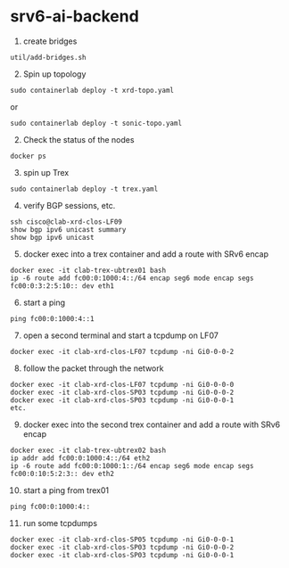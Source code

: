 # srv6-ai-backend

1. create bridges
```
util/add-bridges.sh
```
2. Spin up topology
```
sudo containerlab deploy -t xrd-topo.yaml
```

or
```
sudo containerlab deploy -t sonic-topo.yaml
```

2. Check the status of the nodes
```
docker ps
```

3. spin up Trex
```
sudo containerlab deploy -t trex.yaml
```

4. verify BGP sessions, etc.
```
ssh cisco@clab-xrd-clos-LF09
show bgp ipv6 unicast summary
show bgp ipv6 unicast 
```

5. docker exec into a trex container and add a route with SRv6 encap 
```
docker exec -it clab-trex-ubtrex01 bash
ip -6 route add fc00:0:1000:4::/64 encap seg6 mode encap segs fc00:0:3:2:5:10:: dev eth1
```

6. start a ping
```
ping fc00:0:1000:4::1
```

7. open a second terminal and start a tcpdump on LF07
```
docker exec -it clab-xrd-clos-LF07 tcpdump -ni Gi0-0-0-2
```

8. follow the packet through the network
```
docker exec -it clab-xrd-clos-LF07 tcpdump -ni Gi0-0-0-0
docker exec -it clab-xrd-clos-SP03 tcpdump -ni Gi0-0-0-2
docker exec -it clab-xrd-clos-SP03 tcpdump -ni Gi0-0-0-1
etc.
```

9. docker exec into the second trex container and add a route with SRv6 encap 
```
docker exec -it clab-trex-ubtrex02 bash
ip addr add fc00:0:1000:4::/64 eth2
ip -6 route add fc00:0:1000:1::/64 encap seg6 mode encap segs fc00:0:10:5:2:3:: dev eth2
```

10. start a ping from trex01
```
ping fc00:0:1000:4::
```

11. run some tcpdumps
```
docker exec -it clab-xrd-clos-SP05 tcpdump -ni Gi0-0-0-1
docker exec -it clab-xrd-clos-SP03 tcpdump -ni Gi0-0-0-2
docker exec -it clab-xrd-clos-SP03 tcpdump -ni Gi0-0-0-1
```
